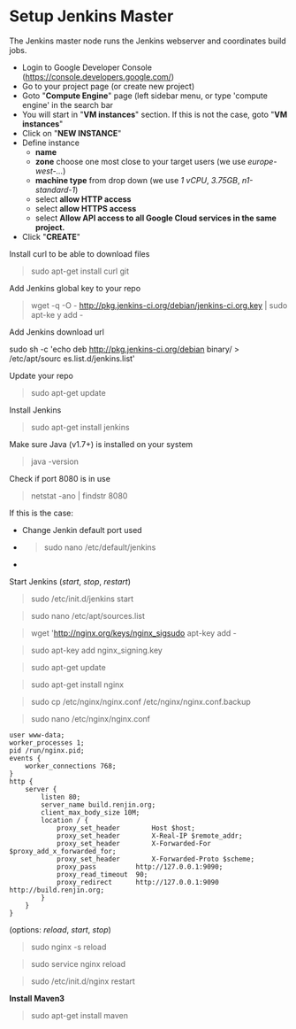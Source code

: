 # Setup Jenkins Master

The Jenkins master node runs the Jenkins webserver and coordinates build jobs.

* Login to Google Developer Console (https://console.developers.google.com/)
* Go to your project page (or create new project)
* Goto "**Compute Engine**" page (left sidebar menu, or type 'compute engine' in the search bar
* You will start in "**VM instances**" section. If this is not the case, goto "**VM instances**"
* Click on "**NEW INSTANCE**"
* Define instance
    * **name**
    * **zone** choose one most close to your target users (we use *europe-west-...*)
    * **machine type** from drop down (we use *1 vCPU*, *3.75GB*, *n1-standard-1*)
    * select **allow HTTP access**
    * select **allow HTTPS access**
    * select **Allow API access to all Google Cloud services in the same project.**
* Click "**CREATE**"

Install curl to be able to download files
> sudo apt-get install curl git

Add Jenkins global key to your repo

> wget -q -O - http://pkg.jenkins-ci.org/debian/jenkins-ci.org.key | sudo apt-ke
y add -

Add Jenkins download url

sudo sh -c 'echo deb http://pkg.jenkins-ci.org/debian binary/ > /etc/apt/sourc
es.list.d/jenkins.list'

Update your repo

> sudo apt-get update

Install Jenkins

> sudo apt-get install jenkins

Make sure Java (v1.7+) is installed on your system

> java -version

Check if port 8080 is in use

> netstat -ano | findstr 8080

If this is the case: 

* Change Jenkin default port used
* > sudo nano /etc/default/jenkins
* 

Start Jenkins (*start*, *stop*, *restart*)

> sudo /etc/init.d/jenkins start




> sudo nano /etc/apt/sources.list

> wget 'http://nginx.org/keys/nginx_sigsudo apt-key add -

> sudo apt-key add nginx_signing.key

> sudo apt-get update

> sudo apt-get install nginx

> sudo cp /etc/nginx/nginx.conf /etc/nginx/nginx.conf.backup

> sudo nano /etc/nginx/nginx.conf

    user www-data;
    worker_processes 1;
    pid /run/nginx.pid;
    events {
        worker_connections 768;
    }
    http {
        server {
            listen 80;
            server_name build.renjin.org;
            client_max_body_size 10M;
            location / {
                proxy_set_header        Host $host;
                proxy_set_header        X-Real-IP $remote_addr;
                proxy_set_header        X-Forwarded-For $proxy_add_x_forwarded_for;
                proxy_set_header        X-Forwarded-Proto $scheme;
                proxy_pass          http://127.0.0.1:9090;
                proxy_read_timeout  90;
                proxy_redirect      http://127.0.0.1:9090 http://build.renjin.org;
            }
        }
    }

(options: *reload*, *start*, *stop*)
> sudo nginx -s reload

> sudo service nginx reload

> sudo /etc/init.d/nginx restart

**Install Maven3**

> sudo apt-get install maven